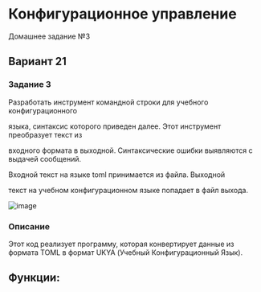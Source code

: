 # Конфигурационное управление
Домашнее задание №3
## Вариант 21
### Задание 3

Разработать инструмент командной строки для учебного конфигурационного

языка, синтаксис которого приведен далее. Этот инструмент преобразует текст из

входного формата в выходной. Синтаксические ошибки выявляются с выдачей сообщений.

Входной текст на языке toml принимается из файла. Выходной

текст на учебном конфигурационном языке попадает в файл выхода.

![image](https://github.com/user-attachments/assets/926afeae-35c4-4c5a-85c2-9023e2620424)

### Описание
Этот код реализует программу, которая конвертирует данные из формата TOML в формат UKYA (Учебный Конфигурационный Язык).

## Функции:


